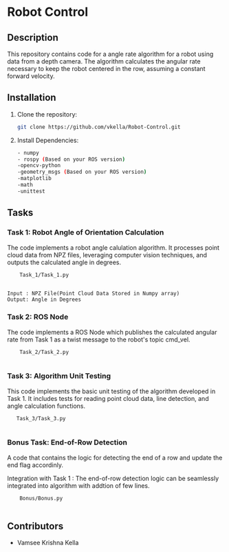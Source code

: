 # Robot Control 

## Description

This repository contains code for a angle rate algorithm for a robot using data from a depth camera. The algorithm calculates the angular rate necessary to keep the robot centered in the row, assuming a constant forward velocity.

## 



## Installation
1. Clone the repository:

    ```bash
    git clone https://github.com/vkella/Robot-Control.git
    
    ```

2. Install Dependencies:

    ```bash
    - numpy
    - rospy (Based on your ROS version)
    -opencv-python
	-geometry_msgs (Based on your ROS version)
    -matplotlib
    -math
	-unittest
	
    ```
	
## Tasks 
### Task 1: Robot Angle of Orientation Calculation

The code implements a robot angle calulation algorithm. It processes point cloud data from NPZ files, leveraging computer vision techniques, and outputs the calculated angle in degrees.

```bash
    Task_1/Task_1.py
	
 ```
	Input : NPZ File(Point Cloud Data Stored in Numpy array)
    Output: Angle in Degrees
	
### Task 2: ROS Node 

The code implements a ROS Node which publishes the calculated angular rate from Task 1 as a twist message to the robot's topic cmd_vel.

```bash
    Task_2/Task_2.py
	
 ```

### Task 3: Algorithm Unit Testing

This code implements the basic unit testing of the algorithm developed in Task 1. It includes tests for reading point cloud data, line detection, and angle calculation functions.
 ```bash
    Task_3/Task_3.py
	
  ```
 
 
### Bonus Task: End-of-Row Detection

 A code that contains the logic for detecting the end of a row and update the end flag accordinly.
 
Integration with Task 1 : The end-of-row detection logic can be seamlessly integrated into algorithm with addtion of few lines. 

```bash
    Bonus/Bonus.py
	
 ```

## Contributors
- Vamsee Krishna Kella
	
